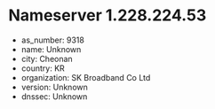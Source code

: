 # Nameserver 1.228.224.53

* as_number: 9318
* name: Unknown
* city: Cheonan
* country: KR
* organization: SK Broadband Co Ltd
* version: Unknown
* dnssec: Unknown
